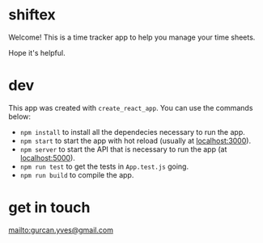 # shiftex

Welcome! This is a time tracker app to help you manage your time sheets.

Hope it's helpful.

# dev

This app was created with `create_react_app`. You can use the commands below:

* `npm install` to install all the dependecies necessary to run the app.
* `npm start` to start the app with hot reload (usually at <localhost:3000>).
* `npm server` to start the API that is necessary to run the app (at <localhost:5000>).
* `npm run test` to get the tests in `App.test.js` going.
* `npm run build` to compile the app.

# get in touch

<mailto:gurcan.yves@gmail.com>